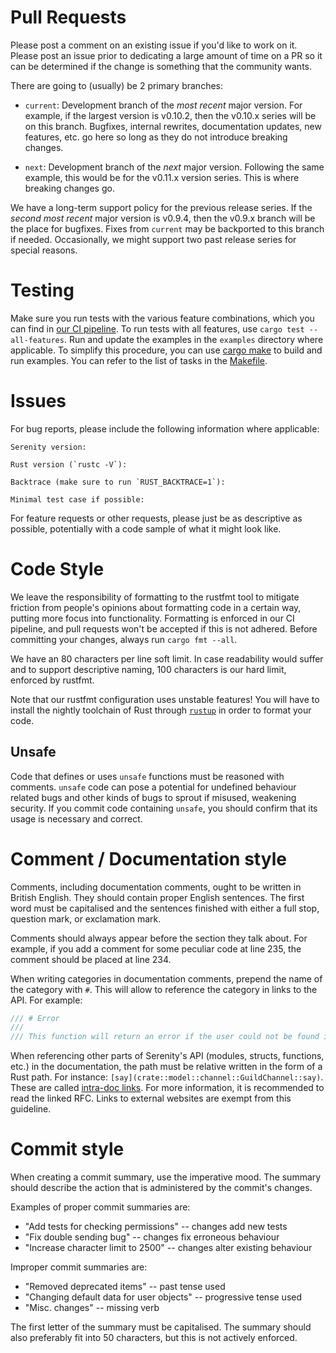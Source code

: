 # Pull Requests

Please post a comment on an existing issue if you'd like to work on it. Please
post an issue prior to dedicating a large amount of time on a PR so it can be
determined if the change is something that the community wants.

There are going to (usually) be 2 primary branches:

- `current`: Development branch of the _most recent_ major version. For example,
if the largest version is v0.10.2, then the v0.10.x series will be on this branch.
Bugfixes, internal rewrites, documentation updates, new features, etc. go here
so long as they do not introduce breaking changes.

- `next`: Development branch of the _next_ major version. Following the same
example, this would be for the v0.11.x version series. This is where breaking
changes go.

We have a long-term support policy for the previous release series. If the _second
most recent_ major version is v0.9.4, then the v0.9.x branch will be the place
for bugfixes. Fixes from `current` may be backported to this branch if needed.
Occasionally, we might support two past release series for special reasons.

# Testing

Make sure you run tests with the various feature combinations, which you can
find in [our CI pipeline][test_ci]. To run tests with all features, use
`cargo test --all-features`. Run and update the examples in the `examples`
directory where applicable. To simplify this procedure, you can use [cargo make][make]
to build and run examples. You can refer to the list of tasks in the [Makefile](Makefile.toml).

# Issues

For bug reports, please include the following information where applicable:

```
Serenity version:

Rust version (`rustc -V`):

Backtrace (make sure to run `RUST_BACKTRACE=1`):

Minimal test case if possible:
```

For feature requests or other requests, please just be as descriptive as
possible, potentially with a code sample of what it might look like.

# Code Style

We leave the responsibility of formatting to the rustfmt tool to mitigate
friction from people's opinions about formatting code in a certain way,
putting more focus into functionality. Formatting is enforced in our CI pipeline,
and pull requests won't be accepted if this is not adhered. Before
committing your changes, always run `cargo fmt --all`.

We have an 80 characters per line soft limit. In case readability would suffer
and to support descriptive naming, 100 characters is our hard limit, enforced
by rustfmt.

Note that our rustfmt configuration uses unstable features! You will have to
install the nightly toolchain of Rust through [`rustup`] in order to format
your code.

## Unsafe

Code that defines or uses `unsafe` functions must be reasoned with comments.
`unsafe` code can pose a potential for undefined behaviour related bugs and other
kinds of bugs to sprout if misused, weakening security. If you commit code containing
`unsafe`, you should confirm that its usage is necessary and correct.

# Comment / Documentation style

Comments, including documentation comments, ought to be written in British English.
They should contain proper English sentences. The first word must be capitalised
and the sentences finished with either a full stop, question mark, or exclamation
mark.

Comments should always appear before the section they talk about. For example, if you
add a comment for some peculiar code at line 235, the comment should be placed at line 234.

When writing categories in documentation comments, prepend the name of the category with `#`.
This will allow to reference the category in links to the API. For example:

```rust
/// # Error
///
/// This function will return an error if the user could not be found in the cache.
```

When referencing other parts of Serenity's API (modules, structs, functions, etc.)
in the documentation, the path must be relative written in the form of a Rust path.
For instance: `[say](crate::model::channel::GuildChannel::say)`.
These are called [intra-doc links][in-links]. For more information, it is recommended
to read the linked RFC. Links to external websites are exempt from this guideline.

# Commit style

When creating a commit summary, use the imperative mood. The summary
should describe the action that is administered by the commit's changes.

Examples of proper commit summaries are:

- "Add tests for checking permissions" -- changes add new tests
- "Fix double sending bug" -- changes fix erroneous behaviour
- "Increase character limit to 2500" -- changes alter existing behaviour

Improper commit summaries are:

- "Removed deprecated items" -- past tense used
- "Changing default data for user objects" -- progressive tense used
- "Misc. changes" -- missing verb

The first letter of the summary must be capitalised. The summary should also
preferably fit into 50 characters, but this is not actively enforced.

[test_ci]: .github/workflows/ci.yml
[make]: https://github.com/sagiegurari/cargo-make
[`rustup`]: https://rustup.rs
[in-links]: https://github.com/rust-lang/rfcs/blob/master/text/1946-intra-rustdoc-links.md
